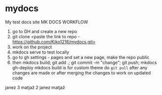 # mydocs
My test docs site
MK DOCS WORKFLOW

1. go to GH and create a new repo
2. git clone <paste the link to repo - https://github.com/Kiko1216/mydocs.git>
3. work on the project
4. mkdocs serve to test locally
5. go to gh settings - pages and set a new page, make the repo public
6. then mkdocs build; git add .; git commit -m "change"; git push; mkdocs gh-deploy
mkdocs build is for custom theme
do `git pull` after any changes are made or after merging the changes to work on updated code

janez 3
matjaž 2
janez
matjaž
